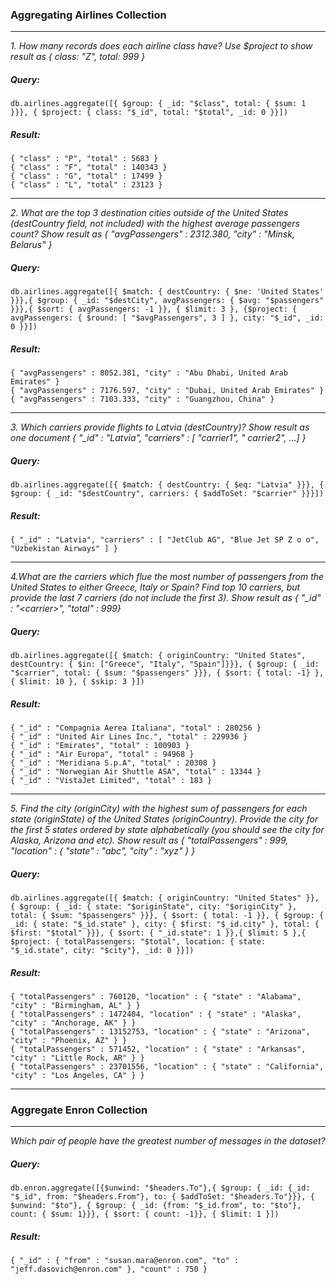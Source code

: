 ### Aggregating Airlines Collection 
---
*1.  How many records does each airline class have? Use $project to show result as { class: "Z", total: 999 }*
##### Query:
`
db.airlines.aggregate([{ $group: { _id: "$class", total: { $sum: 1 }}}, { $project: { class: "$_id", total: "$total", _id: 0 }}])
`
##### Result:
```
{ "class" : "P", "total" : 5683 }
{ "class" : "F", "total" : 140343 }
{ "class" : "G", "total" : 17499 }
{ "class" : "L", "total" : 23123 }
```

---
*2. What are the top 3 destination cities outside of the United States (destCountry field, not included) with the highest average passengers count? Show result as { "avgPassengers" : 2312.380, "city" : "Minsk, Belarus" }*
##### Query:
`
db.airlines.aggregate([{ $match: { destCountry: { $ne: 'United States' }}},{ $group: { _id: "$destCity", avgPassengers: { $avg: "$passengers" }}},{ $sort: { avgPassengers: -1 }}, { $limit: 3 }, {$project: { avgPassengers: { $round: [ "$avgPassengers", 3 ] }, city: "$_id", _id: 0 }}])
`
##### Result:
```
{ "avgPassengers" : 8052.381, "city" : "Abu Dhabi, United Arab Emirates" }
{ "avgPassengers" : 7176.597, "city" : "Dubai, United Arab Emirates" }
{ "avgPassengers" : 7103.333, "city" : "Guangzhou, China" }
```

---
*3. Which carriers provide flights to Latvia (destCountry)? Show result as one document { "_id" : "Latvia", "carriers" : [ "carrier1", " carrier2", …] }*
##### Query:
`
 db.airlines.aggregate([{ $match: { destCountry: { $eq: "Latvia" }}}, { $group: { _id: "$destCountry", carriers: { $addToSet: "$carrier" }}}])
`
##### Result:
```
{ "_id" : "Latvia", "carriers" : [ "JetClub AG", "Blue Jet SP Z o o", "Uzbekistan Airways" ] }
```

---
*4.What are the carriers which flue the most number of passengers from the United States to either Greece, Italy or Spain? Find top 10 carriers, but provide the last 7 carriers (do not include the first 3). Show result as { "_id" : "\<carrier>", "total" : 999}*
##### Query:
`
db.airlines.aggregate([{ $match: { originCountry: "United States", destCountry: { $in: ["Greece", "Italy", "Spain"]}}}, { $group: { _id: "$carrier", total: { $sum: "$passengers" }}}, { $sort: { total: -1} }, { $limit: 10 }, { $skip: 3 }])
`
##### Result:
```
{ "_id" : "Compagnia Aerea Italiana", "total" : 280256 }
{ "_id" : "United Air Lines Inc.", "total" : 229936 }
{ "_id" : "Emirates", "total" : 100903 }
{ "_id" : "Air Europa", "total" : 94968 }
{ "_id" : "Meridiana S.p.A", "total" : 20308 }
{ "_id" : "Norwegian Air Shuttle ASA", "total" : 13344 }
{ "_id" : "VistaJet Limited", "total" : 183 }
```

---
*5. Find the city (originCity) with the highest sum of passengers for each state (originState) of the United States (originCountry). Provide the city for the first 5 states ordered by state alphabetically (you should see the city for Alaska, Arizona and etc). Show result as { "totalPassengers" : 999, "location" : { "state" : "abc", "city" : "xyz" } }*
##### Query:
`
db.airlines.aggregate([{ $match: { originCountry: "United States" }}, { $group: { _id: { state: "$originState", city: "$originCity" }, total: { $sum: "$passengers" }}}, { $sort: { total: -1 }}, { $group: { _id: { state: "$_id.state" }, city: { $first: "$_id.city" }, total: { $first: "$total" }}}, { $sort: { "_id.state": 1 }},{ $limit: 5 },{ $project: { totalPassengers: "$total", location: { state: "$_id.state", city: "$city"}, _id: 0 }}])
`
##### Result:
```
{ "totalPassengers" : 760120, "location" : { "state" : "Alabama", "city" : "Birmingham, AL" } }
{ "totalPassengers" : 1472404, "location" : { "state" : "Alaska", "city" : "Anchorage, AK" } }
{ "totalPassengers" : 13152753, "location" : { "state" : "Arizona", "city" : "Phoenix, AZ" } }
{ "totalPassengers" : 571452, "location" : { "state" : "Arkansas", "city" : "Little Rock, AR" } }
{ "totalPassengers" : 23701556, "location" : { "state" : "California", "city" : "Los Angeles, CA" } }
```

---
### Aggregate Enron Collection
---
*Which pair of people have the greatest number of messages in the dataset?*
##### Query:
`
 db.enron.aggregate([{$unwind: "$headers.To"},{ $group: { _id: {_id:  "$_id", from: "$headers.From"}, to: { $addToSet: "$headers.To"}}}, { $unwind: "$to"}, { $group: { _id: {from: "$_id.from", to: "$to"}, count: { $sum: 1}}}, { $sort: { count: -1}}, { $limit: 1 }])
 `
 ##### Result:
 ```
{ "_id" : { "from" : "susan.mara@enron.com", "to" : "jeff.dasovich@enron.com" }, "count" : 750 }
 ```